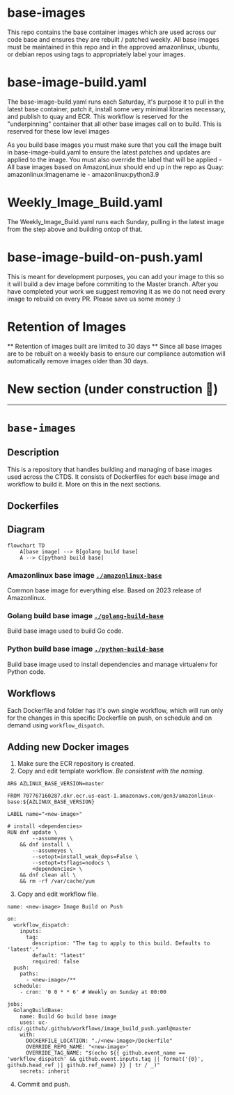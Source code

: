 # base-images

This repo contains the base container images which are used across our code base and ensures they are rebuilt / patched weekly.  All base images must be maintained in this repo and in the approved amazonlinux, ubuntu, or debian repos using tags to appropriately label your images. 

# base-image-build.yaml 
The base-image-build.yaml runs each Saturday, it's purpose it to pull in the latest base container, patch it, install some very minimal libraries necessary, and publish to quay and ECR.  This workflow is reserved for the "underpinning" container that all other base images call on to build.
     This is reserved for these low level images

As you build base images you must make sure that you call the image built in base-image-build.yaml to ensure the latest patches and updates are applied to the image.
You must also override the label that will be applied - All base images based on AmazonLinux should end up in the repo as Quay: amazonlinux:Imagename  ie - amazonlinux:python3.9  

# Weekly_Image_Build.yaml
The Weekly_Image_Build.yaml runs each Sunday, pulling in the latest image from the step above and building ontop of that.  

# base-image-build-on-push.yaml 
This is meant for development purposes, you can add your image to this so it will build a dev image before commiting to the Master branch.  After you have completed your work we suggest removing it as we do not need every image to rebuild on every PR.  Please save us some money :) 

# Retention of Images
  ** Retention of images built are limited to 30 days **
  Since all base images are to be rebuilt on a weekly basis to ensure our compliance automation will automatically remove images older than 30 days.  

# New section (under construction :construction:)

---

# `base-images`

## Description

This is a repository that handles building and managing of base images used across the CTDS.
It consists of Dockerfiles for each base image and workflow to build it.
More on this in the next sections.

## Dockerfiles

## Diagram

```mermaid
flowchart TD
    A[base image] --> B[golang build base]
    A --> C[python3 build base]
```

### Amazonlinux base image [`./amazonlinux-base`](./amazonlinux-base/)

Common base image for everything else.
Based on 2023 release of Amazonlinux.

### Golang build base image [`./golang-build-base`](./golang-build-base/)

Build base image used to build Go code.

### Python build base image [`./python-build-base`](./python-build-base/)

Build base image used to install dependencies and manage virtualenv for Python code.

## Workflows

Each Dockerfile and folder has it's own single workflow, which will run only for the changes in this specific Dockerfile on push, on schedule and on demand using `workflow_dispatch`.

## Adding new Docker images

1. Make sure the ECR repository is created.
2. Copy and edit template workflow. *Be consistent with the naming.*

```
ARG AZLINUX_BASE_VERSION=master

FROM 707767160287.dkr.ecr.us-east-1.amazonaws.com/gen3/amazonlinux-base:${AZLINUX_BASE_VERSION}

LABEL name="<new-image>"

# install <dependencies>
RUN dnf update \
        --assumeyes \
    && dnf install \
        --assumeyes \
        --setopt=install_weak_deps=False \
        --setopt=tsflags=nodocs \
        <dependencies> \
    && dnf clean all \
    && rm -rf /var/cache/yum
```

3. Copy and edit workflow file.

```
name: <new-image> Image Build on Push

on:
  workflow_dispatch:
    inputs:
      tag:
        description: "The tag to apply to this build. Defaults to 'latest'."
        default: "latest"
        required: false
  push:
    paths:
      - <new-image>/**
  schedule:
    - cron: '0 0 * * 6' # Weekly on Sunday at 00:00

jobs:
  GolangBuildBase:
    name: Build Go build base image
    uses: uc-cdis/.github/.github/workflows/image_build_push.yaml@master
    with:
      DOCKERFILE_LOCATION: "./<new-image>/Dockerfile"
      OVERRIDE_REPO_NAME: "<new-image>"
      OVERRIDE_TAG_NAME: "$(echo ${{ github.event_name == 'workflow_dispatch' && github.event.inputs.tag || format('{0}', github.head_ref || github.ref_name) }} | tr / _)"
    secrets: inherit

```

4. Commit and push.
